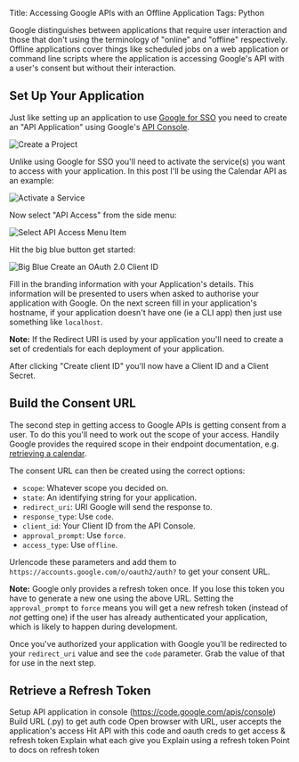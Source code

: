 Title: Accessing Google APIs with an Offline Application
Tags: Python


Google distinguishes between applications that require user interaction and those that don't using the terminology of "online" and "offline" respectively. Offline applications cover things like scheduled jobs on a web application or command line scripts where the application is accessing Google's API with a user's consent but without their interaction.

## Set Up Your Application
Just like setting up an application to use [Google for SSO](https://ghickman.co.uk/2012/07/22/setup-single-sign-on-in-django-using-google-oauth2.html) you need to create an "API Application" using Google's [API Console](https://code.google.com/apis/console).

![Create a Project](https://f.cl.ly/items/1i353P2Q162K3G440o0R/Screen%20Shot%202012-07-15%20at%2021.11.02.png)

Unlike using Google for SSO you'll need to activate the service(s) you want to access with your application. In this post I'll be using the Calendar API as an example:

![Activate a Service](https://s3.amazonaws.com/f.cl.ly/items/2H2Z1m3M251c260j3l03/Image%202013.07.21%2011%3A37%3A03.png)

Now select "API Access" from the side menu:

![Select API Access Menu Item](https://s3.amazonaws.com/f.cl.ly/items/1F2W231F3u1e3b3T080l/Image%202013.07.21%2011%3A37%3A45.png)

Hit the big blue button get started:

![Big Blue Create an OAuth 2.0 Client ID](https://s3.amazonaws.com/f.cl.ly/items/372I35272l150m3s3B3f/Image%202013.07.21%2011%3A39%3A05.png)

Fill in the branding information with your Application's details. This information will be presented to users when asked to authorise your application with Google. On the next screen fill in your application's hostname, if your application doesn't have one (ie a CLI app) then just use something like `localhost`.

**Note:** If the Redirect URI is used by your application you'll need to create a set of credentials for each deployment of your application.

After clicking "Create client ID" you'll now have a Client ID and a Client Secret.


## Build the Consent URL
The second step in getting access to Google APIs is getting consent from a user. To do this you'll need to work out the scope of your access. Handily Google provides the required scope in their endpoint documentation, e.g. [retrieving a calendar](https://developers.google.com/google-apps/calendar/v3/reference/calendars/get#auth).

The consent URL can then be created using the correct options:

* `scope`: Whatever scope you decided on.
* `state`: An identifying string for your application.
* `redirect_uri`: URI Google will send the response to.
* `response_type`: Use `code`.
* `client_id`: Your Client ID from the API Console.
* `approval_prompt`: Use `force`.
* `access_type`: Use `offline`.

Urlencode these parameters and add them to `https://accounts.google.com/o/oauth2/auth?` to get your consent URL.

**Note:** Google only provides a refresh token once. If you lose this token you have to generate a new one using the above URL. Setting the `approval_prompt` to `force` means you will get a new refresh token (instead of *not* getting one) if the user has already authenticated your application, which is likely to happen during development.

Once you've authorized your application with Google you'll be redirected to your `redirect_uri` value and see the `code` parameter. Grab the value of that for use in the next step.


## Retrieve a Refresh Token


Setup API application in console (https://code.google.com/apis/console)
Build URL (.py) to get auth code
Open browser with URL, user accepts the application's access
Hit API with this code and oauth creds to get access & refresh token
Explain what each give you
Explain using a refresh token
Point to docs on refresh token

